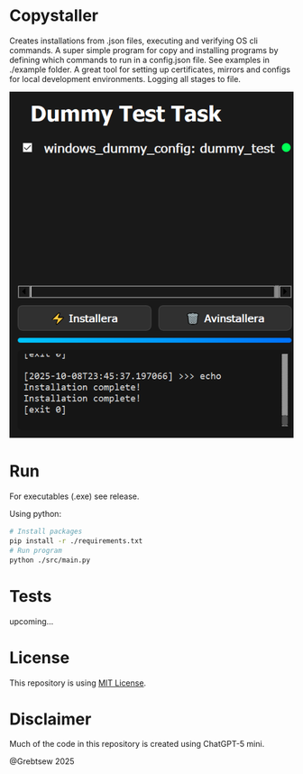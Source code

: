 # Copystaller
Creates installations from .json files, executing and verifying OS cli commands.
A super simple program for copy and installing programs by defining which commands to run in a config.json file. See examples in ./example folder. A great tool for setting up certificates, mirrors and configs for local development environments. Logging all stages to file. 

![demo](./docs/demo.png)


# Run

For executables (.exe) see release.

Using python:
```bash
# Install packages
pip install -r ./requirements.txt
# Run program
python ./src/main.py
```

# Tests
upcoming...

# License

This repository is using [MIT License](./LICENSE).

# Disclaimer
Much of the code in this repository is created using ChatGPT-5 mini.


@Grebtsew 2025